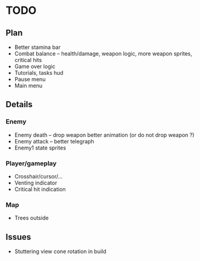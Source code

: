 # TODO

## Plan

* Better stamina bar
* Combat balance – health/damage, weapon logic, more weapon sprites, critical hits
* Game over logic
* Tutorials, tasks hud
* Pause menu
* Main menu

## Details

### Enemy

* Enemy death – drop weapon better animation (or do not drop weapon ?)
* Enemy attack – better telegraph
* Enemy1 state sprites

### Player/gameplay

* Crosshair/cursor/...
* Venting indicator
* Critical hit indication

### Map

* Trees outside

## Issues

* Stuttering view cone rotation in build
